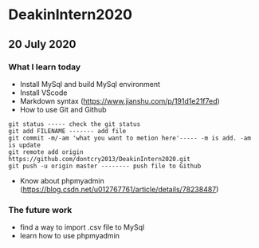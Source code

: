 # DeakinIntern2020
## 20 July 2020
### What I learn today
* Install MySql and build MySql environment
* Install VScode
* Markdown syntax
(https://www.jianshu.com/p/191d1e21f7ed)
* How to use Git and Github
```
git status ----- check the git status
git add FILENAME ------- add file
git commit -m/-am 'what you want to metion here'----- -m is add. -am is update
git remote add origin https://github.com/dontcry2013/DeakinIntern2020.git 
git push -u origin master -------- push file to Github
```
* Know about phpmyadmin
(https://blog.csdn.net/u012767761/article/details/78238487)

### The future work
* find a way to import .csv file to MySql
* learn how to use phpmyadmin
